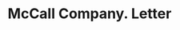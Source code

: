 ---
doi: 10.7916/D8V13GX5
date_other: '1920'
date_other_textual: '1920'
form: correspondence
genre:
- Letters (correspondence)
name:
- McCall Company
object_in_context_url: https://biggert.cul.columbia.edu/items/view/ave_biggert_01068
subject_hierarchical_geographic:
- New York, New York, United States
subject_name:
- McCall Company
title: McCall Company. Letter
sort_title: McCall Company. Letter
call_number: ave_biggert_01068
coordinates:
- 40.71277777777778,-74.00583333333333
pid: ave_biggert_01068
identifiers: ave_biggert_01068
thumbnail: https://derivativo-1.library.columbia.edu/iiif/2/ldpd:344318/full/!256,256/0/native.jpg
permalink: /biggert/ave_biggert_01068/
layout: iiif-image-page
---